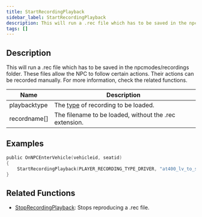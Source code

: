 ```yaml
---
title: StartRecordingPlayback
sidebar_label: StartRecordingPlayback
description: This will run a .rec file which has to be saved in the npcmodes/recordings folder. These files allow the NPC to follow certain actions. Their actions can be recorded manually. For more information, check the related functions.
tags: []
---
```


## Description

This will run a .rec file which has to be saved in the npcmodes/recordings folder. These files allow the NPC to follow certain actions. Their actions can be recorded manually. For more information, check the related functions.

| Name         | Description                                                     |
| ------------ | --------------------------------------------------------------- |
| playbacktype | The [type](../resources/recordtypes) of recording to be loaded. |
| recordname[] | The filename to be loaded, without the .rec extension.          |

## Examples

```c
public OnNPCEnterVehicle(vehicleid, seatid)
{
    StartRecordingPlayback(PLAYER_RECORDING_TYPE_DRIVER, "at400_lv_to_sf_x1");
}
```

## Related Functions

- [StopRecordingPlayback](StopRecordingPlayback): Stops reproducing a .rec file.

